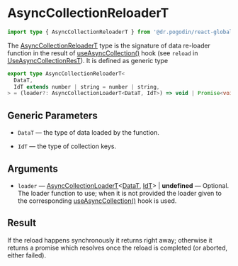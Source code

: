 # AsyncCollectionReloaderT
[AsyncCollectionReloaderT]: /docs/api/types/async-collection-reloader
```ts
import type { AsyncCollectionReloaderT } from '@dr.pogodin/react-global-state';
```
The [AsyncCollectionReloaderT] type is the signature of data re-loader function
in the result of [useAsyncCollection()] hook (see `reload` in
[UseAsyncCollectionResT]). It is defined as generic type
```ts
export type AsyncCollectionReloaderT<
  DataT,
  IdT extends number | string = number | string,
> = (loader?: AsyncCollectionLoaderT<DataT, IdT>) => void | Promise<void>;
```

## Generic Parameters
[DataT]: #data-type
- `DataT` <Link id="data-type" /> &mdash; the type of data loaded by
  the function.

[IdT]: #id-type
- `IdT` <Link id="id-type" /> &mdash; the type of collection keys.

## Arguments
- `loader` &mdash; [AsyncCollectionLoaderT]\<[DataT], [IdT]\> | **undefined**
  &mdash; Optional. The loader function to use; when it is not provided
  the loader given to the corresponding [useAsyncCollection()] hook is used.

## Result
If the reload happens synchronously it returns right away; otherwise it returns
a promise which resolves once the reload is completed (or aborted, either failed).

[AsyncCollectionLoaderT]: /docs/api/types/async-collection-loader
[useAsyncCollection()]: /docs/api/hooks/useasynccollection
[UseAsyncCollectionResT]: /docs/api/types/use-async-collection-res

